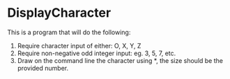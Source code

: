 # DisplayCharacter

This is a program that will do the following:

1. Require character input of either: O, X, Y, Z
2. Require non-negative odd integer input: eg. 3, 5, 7, etc.
3. Draw on the command line the character using *, the size should be the provided number.
